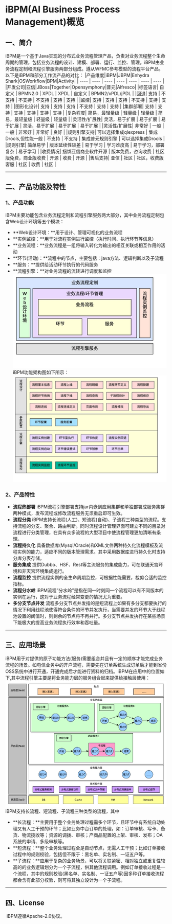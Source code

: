 # iBPM(AI Business Process Management)概览
## 一、简介
​		iBPM是一个基于Java实现的分布式业务流程管理产品，负责对业务流程整个生命周期的管理，包括业务流程的设计、建模、部署、运行、监控、管理。iBPM由业务流程定制和流程引擎服务两部分组成。遵从WFMC参考模型的流程平台产品。以下是iBPM和部分工作流产品的对比：
|产品维度|iBPM|JBPM|Enhydra Shark|OSWorkflow|BPM|Activity|
| ---- | ---- | ---- | ---- | ---- | ---- | ---- |
|开发公司|亚信|JBoss|Together|Opensymphony|普元|Alfresco|
|标签语言| 自定义 | BPMN2.0 | XPDL | XPDL | 自定义 | BPMN2/xPDL/jPDL |
|回退| 支持 | 不支持 | 不支持 | 不支持 | 支持 | 支持 |
|监控| 支持 | 支持 | 支持 | 不支持 | 支持 | 支持 |
|图形化设计| 支持 | 支持 | 支持 | 不支持 | 支持 | 支持 |
|集群部署| 支持 | 支持 | 支持 | 支持 | 支持 | 支持 |
|复杂程度| 简易，最轻量级 | 轻量级 | 轻量级 | 简易，最轻量级 | 轻量级 | 轻量级 |
|灵活性/扩展性| 灵活，易于扩展 | 易于扩展 | 易于扩展 | 灵活，易于扩展 | 易于扩展 | 易于扩展 |
|灵活性/扩展性| 非常好 | 一般 | 一般 | 非常好 | 非常好 | 良好 |
|规则引擎支持| 可以选择集成qlexpress | 集成Drools,但性能一般 | 不支持 | 不支持 | 集成普元规则引擎 | 可以选择集成Drools |
|规则引擎| 简单易学 | 版本延续性较差 | 易于学习 | 学习难度高 | 易于学习，部署复杂 | 易于学习 |
|收费情况| 捆绑亚信商业软件开源 | 版本免费，咨询收费 | 社区版免费，商业版收费 | 开源 | 收费 | 开源 |
|售后支持| 亚信 | 社区 | 社区，收费版客服 | 社区 | 收费 | 社区 |

----

## 二、产品功能及特性
### 1、产品功能
​		iBPM主要功能包含业务流程定制和流程引擎服务两大部分，其中业务流程定制包含Web设计环境等五个模块：
- **Web设计环境：**用于设计、管理可视化的业务流程
- **实例监控：**用于对流程实例进行监控（执行时间、执行环节等信息）
- **业务流程：**业务流程是一组将输入转化为输出的相互关联或相互作用的活动
- **环节(活动)：**流程中的节点，主要包括：java方法、逻辑判断以及子流程
- **服务：**提供给活动环节执行的代码服务
- **流程引擎：**对业务流程的流转进行调度和监控
  ![iBPM功能架构](images/iBPM功能架构.jpg)
  iBPM功能架构图如下所示：
  ![iBPM功能架构](images/iBPM功能列表.jpg)

### 2、产品特性
- **流程热部署**
    iBPM流程引擎部署支持jar内嵌到应用集群和单独部署成服务集群两种模式，发布流程或修改流程服务无须重启即可生效。
- **流程分类**
    iBPM支持长流程(人工)、短流程(自动)、子流程三种类型的流程。支持流程的分支、聚合、路由判断。同时流程设计管理界面可建立不同的目录对流程进行分类管理，在具有众多流程的大型项目中使流程管理更加清晰有条理。
- **流程持久化**
    具备数据库(Mysql/Oracle)和XML文件两种持久化流程模板及流程实例的能力，适应不同的版本管理需求。其中采用数据库进行持久化时支持分库分表存储。
- **服务集成**
    提供Dubbo、HSF、Rest等主流服务的集成能力，可在联通天宫环境和非天宫环境集成运行。
- **流程监控**
    提供流程实例的全生命周期监控，可根据性能需要，裁剪合适的监控指标。
- **流程分水岭**
    iBPM流程”分水岭”是指在同一时刻同一个流程可以有不同版本的实例在运行，这对于业务流程经常变更的情况尤为重要。
- **多分支节点并发**
    流程多分支节点并发指的是短流程上如果有多分支都要执行的情况下利用线程池使得符合条件的环节并发执行，当需要并发的环节大于线程池设置的阀值时，则剩余的节点将不再并行。多分支节点并发执行在某些场景下能极大的提高业务流程执行效率和吞吐量。

----

## 三、应用场景
​		iBPM用于对提供的原子功能方法(服务)需要组合并且有一定的顺序才能完成业务流程的场景。如电信业务中的开户流程，需要先在订单系统生成订单后才能到省份OSS系统中进行开通，开通完成后才能进行资料的归档。iBPM在应用中的位置如下,其中流程引擎主要是将业务能力层的服务组合起来提供给接触层使用：
![业务场景](images/业务场景.jpg)
​		iBPM支持长流程、短流程、子流程三种类型的流程，其中
- **长流程：**主要用于整个业务处理过程需多个环节，且环节中有系统自动处理又有人工干预的环节；比如业务中台订单的处理，如：订单审核、写卡、备货、物流揽收等；资源的调拨、审核；产商品配置的上架、审核、发布；OA系统的申请、多级审核等。
- **短流程：**整个业务处理过程全是自动节点，无需人工干预；比如订单接收过程中的规则校验，包括但不限于：黑名单、实名制、一证五户等。
- **子流程：**应用于复杂的业务场景，可以将关联紧密、相对独立或重复性较高的的业务逻辑划分为一个子流程，供其他流程调用。例如订单接收过程是一个流程，其中的规则校验(黑名单、实名制、一证五户等)因多种订单接收流程都会含有此部分校验，则可将其独立设计为一个子流程。

----

## 四、License
​		iBPM遵循Apache-2.0协议。